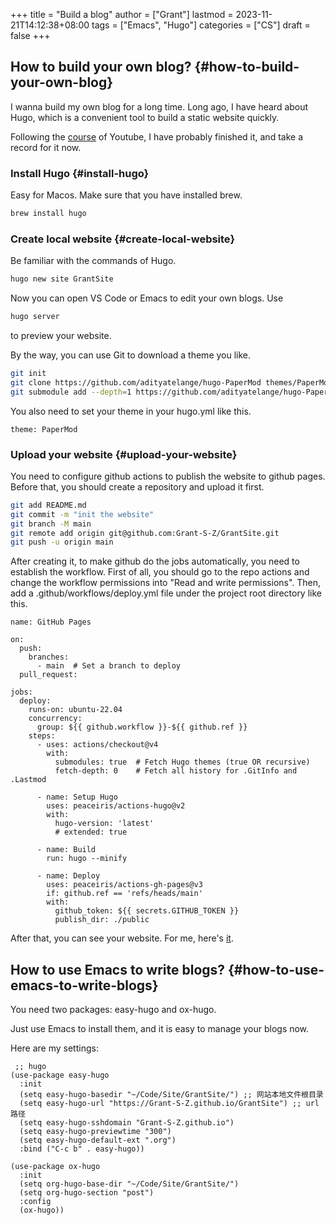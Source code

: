+++
title = "Build a blog"
author = ["Grant"]
lastmod = 2023-11-21T14:12:38+08:00
tags = ["Emacs", "Hugo"]
categories = ["CS"]
draft = false
+++

## How to build your own blog? {#how-to-build-your-own-blog}

I wanna build my own blog for a long time. Long ago, I have heard about Hugo, which is a convenient tool to build a static website quickly.

Following the [course](https://www.youtube.com/watch?v=hjD9jTi_DQ4&list=PLeiDFxcsdhUrzkK5Jg9IZyiTsIMvXxKZP&index=2) of Youtube, I have probably finished it, and take a record for it now.


### Install Hugo {#install-hugo}

Easy for Macos. Make sure that you have installed brew.

```bash
brew install hugo
```


### Create local website {#create-local-website}

Be familiar with the commands of Hugo.

```bash
hugo new site GrantSite
```

Now you can open VS Code or Emacs to edit your own blogs. Use

```bash
hugo server
```

to preview your website.

By the way, you can use Git to download a theme you like.

```bash
git init
git clone https://github.com/adityatelange/hugo-PaperMod themes/PaperMod --depth=1
git submodule add --depth=1 https://github.com/adityatelange/hugo-PaperMod.git themes/PaperMod
```

You also need to set your theme in your hugo.yml like this.

```nil
theme: PaperMod
```


### Upload your website {#upload-your-website}

You need to configure github actions to publish the website to github pages. Before that, you should create a repository and upload it first.

```bash
git add README.md
git commit -m "init the website"
git branch -M main
git remote add origin git@github.com:Grant-S-Z/GrantSite.git
git push -u origin main
```

After creating it, to make github do the jobs automatically, you need to establish the workflow. First of all, you should go to the repo actions and change the workflow permissions into "Read and write permissions". Then, add a .github/workflows/deploy.yml file under the project root directory like this.

```nil
name: GitHub Pages

on:
  push:
    branches:
      - main  # Set a branch to deploy
  pull_request:

jobs:
  deploy:
    runs-on: ubuntu-22.04
    concurrency:
      group: ${{ github.workflow }}-${{ github.ref }}
    steps:
      - uses: actions/checkout@v4
        with:
          submodules: true  # Fetch Hugo themes (true OR recursive)
          fetch-depth: 0    # Fetch all history for .GitInfo and .Lastmod

      - name: Setup Hugo
        uses: peaceiris/actions-hugo@v2
        with:
          hugo-version: 'latest'
          # extended: true

      - name: Build
        run: hugo --minify

      - name: Deploy
        uses: peaceiris/actions-gh-pages@v3
        if: github.ref == 'refs/heads/main'
        with:
          github_token: ${{ secrets.GITHUB_TOKEN }}
          publish_dir: ./public

```

After that, you can see your website. For me, here's [it](https://grant-s-z.github.io/GrantSite/).


## How to use Emacs to write blogs? {#how-to-use-emacs-to-write-blogs}

You need two packages: easy-hugo and ox-hugo.

Just use Emacs to install them, and it is easy to manage your blogs now.

Here are my settings:

```emacs-lisp
 ;; hugo
(use-package easy-hugo
  :init
  (setq easy-hugo-basedir "~/Code/Site/GrantSite/") ;; 网站本地文件根目录
  (setq easy-hugo-url "https://Grant-S-Z.github.io/GrantSite") ;; url 路径
  (setq easy-hugo-sshdomain "Grant-S-Z.github.io")
  (setq easy-hugo-previewtime "300")
  (setq easy-hugo-default-ext ".org")
  :bind ("C-c b" . easy-hugo))

(use-package ox-hugo
  :init
  (setq org-hugo-base-dir "~/Code/Site/GrantSite/")
  (setq org-hugo-section "post")
  :config
  (ox-hugo))
```
